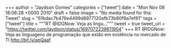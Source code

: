 
+++
author = "Jaydson Gomes"
categories = ["tweet"]
date = "Mon Nov 08 18:06:28 +0000 2010"
draft = false
image = "No media found for this Tweet"
slug = "61bdac7b476e4499d8977120afb73b80f9a7ef81"
tags = ["tweet"]
title = """RT @IDGNow: Veja as lingu..."""
tweet = true
tweet_url = "https://twitter.com/jaydson/status/1697072239611904"
+++
RT @IDGNow: Veja as linguagens de programação que estão em evidência no mercado de TI http://bit.ly/apQaaf
